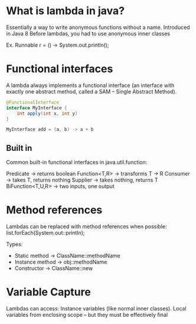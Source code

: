 # What is lambda in java?

Essentially a way to write anonymous functions without a name. Introduced in Java 8
Before lambdas, you had to use anonymous inner classes

Ex.
Runnable r = () -> System.out.println();

# Functional interfaces

A lambda always implements a functional interface (an interface with exactly one abstract method, 
called a SAM – Single Abstract Method).

```java
@FunctionalInterface
interface MyInterface {
	int apply(int x, int y)
}

MyInterface add = (a, b) -> a + b
```

## Built in
Common built-in functional interfaces in java.util.function:

Predicate<T> → returns boolean
Function<T,R> → transforms T → R
Consumer<T> → takes T, returns nothing
Supplier<T> → takes nothing, returns T
BiFunction<T,U,R> → two inputs, one output

# Method references
Lambdas can be replaced with method references when possible:
list.forEach(System.out::println);

Types:
- Static method → ClassName::methodName
- Instance method → obj::methodName
- Constructor → ClassName::new

# Variable Capture

Lambdas can access:
Instance variables (like normal inner classes).
Local variables from enclosing scope – but they must be effectively final


